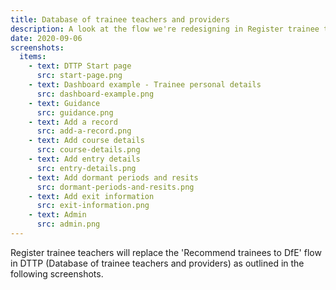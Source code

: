 ```yaml
---
title: Database of trainee teachers and providers
description: A look at the flow we're redesigning in Register trainee teachers
date: 2020-09-06
screenshots:
  items:
    - text: DTTP Start page
      src: start-page.png
    - text: Dashboard example - Trainee personal details
      src: dashboard-example.png
    - text: Guidance
      src: guidance.png
    - text: Add a record
      src: add-a-record.png
    - text: Add course details
      src: course-details.png
    - text: Add entry details
      src: entry-details.png
    - text: Add dormant periods and resits
      src: dormant-periods-and-resits.png
    - text: Add exit information
      src: exit-information.png
    - text: Admin
      src: admin.png
---
```


Register trainee teachers will replace the 'Recommend trainees to DfE' flow in DTTP (Database of trainee teachers and providers) as outlined in the following screenshots.
